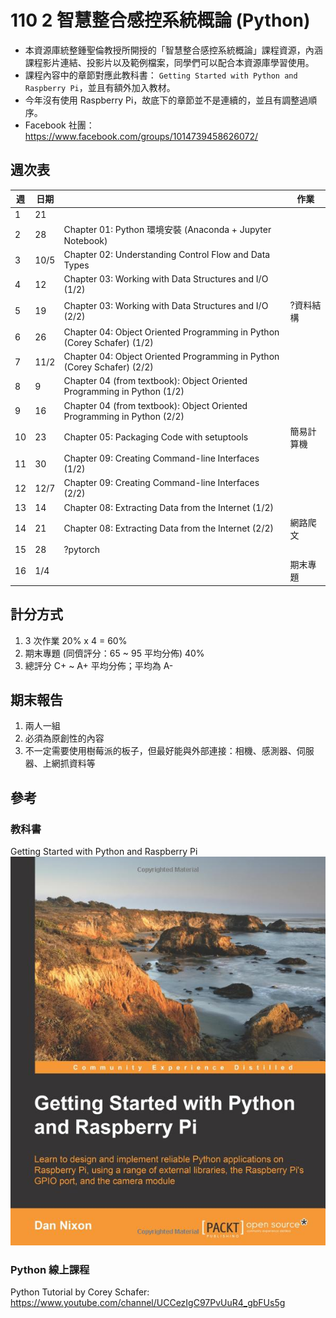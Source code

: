 # 110 2 智慧整合感控系統概論 (Python)
* 本資源庫統整鍾聖倫教授所開授的「智慧整合感控系統概論」課程資源，內涵課程影片連結、投影片以及範例檔案，同學們可以配合本資源庫學習使用。
* 課程內容中的章節對應此教科書： `Getting Started with Python and Raspberry Pi`，並且有額外加入教材。
* 今年沒有使用 Raspberry Pi，故底下的章節並不是連續的，並且有調整過順序。
* Facebook 社團：https://www.facebook.com/groups/1014739458626072/

## 週次表
| 週  | 日期   |                                                                         | 作業    |
|----|------|-------------------------------------------------------------------------|-------|
| 1  | 21   |                                                                         |       |
| 2  | 28   | Chapter 01: Python 環境安裝 (Anaconda + Jupyter Notebook)                   |       |
| 3  | 10/5 | Chapter 02: Understanding Control Flow and Data Types                   |       |
| 4  | 12   | Chapter 03: Working with Data Structures and I/O (1/2)                  |       |
| 5  | 19   | Chapter 03: Working with Data Structures and I/O (2/2)                  | ?資料結構 |
| 6  | 26   | Chapter 04: Object Oriented Programming in Python (Corey Schafer) (1/2) |       |
| 7  | 11/2 | Chapter 04: Object Oriented Programming in Python (Corey Schafer) (2/2) |       |
| 8  | 9    | Chapter 04 (from textbook): Object Oriented Programming in Python (1/2) |       |
| 9  | 16   | Chapter 04 (from textbook): Object Oriented Programming in Python (2/2) |       |
| 10 | 23   | Chapter 05: Packaging Code with setuptools                              | 簡易計算機 |
| 11 | 30   | Chapter 09: Creating Command-line Interfaces (1/2)                      |       |
| 12 | 12/7 | Chapter 09: Creating Command-line Interfaces (2/2)                      |       |
| 13 | 14   | Chapter 08: Extracting Data from the Internet (1/2)                     |       |
| 14 | 21   | Chapter 08: Extracting Data from the Internet (2/2)                     | 網路爬文  |
| 15 | 28   | ?pytorch                                                                |       |
| 16 | 1/4  |                                                                         | 期末專題  |

## 計分方式
1. 3 次作業 20% x 4 = 60%
2. 期末專題 (同儕評分：65 ~ 95 平均分佈) 40%
3. 總評分 C+ ~ A+ 平均分佈；平均為 A-

## 期末報告
1. 兩人一組
2. 必須為原創性的內容
3. 不一定需要使用樹莓派的板子，但最好能與外部連接：相機、感測器、伺服器、上網抓資料等

## 參考
### 教科書
Getting Started with Python and Raspberry Pi
![](./static/images/book_cover.jpg)

### Python 線上課程
Python Tutorial by Corey Schafer: https://www.youtube.com/channel/UCCezIgC97PvUuR4_gbFUs5g